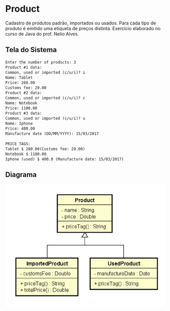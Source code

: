 # Product

Cadastro de produtos padrão, importados ou usados. Para cada tipo de produto é emitido uma etiqueta de preços distinta.
Exercício elaborado no curso de Java do prof. Nelio Alves.

## Tela do Sistema

```text
Enter the number of products: 3
Product #1 data:
Common, used or imported (c/u/i)? i
Name: Tablet
Price: 260.00
Customs fee: 20.00
Product #2 data:
Common, used or imported (c/u/i)? c
Name: Notebook
Price: 1100.00
Product #3 data:
Common, used or imported (c/u/i)? u
Name: Iphone
Price: 400.00
Manufacture date (DD/MM/YYYY): 15/03/2017

PRICE TAGS:
Tablet $ 280.00(Customs fee: 20.00)
Notebook $ 1100.00
Iphone (used) $ 400.0 (Manufacture date: 15/03/2017)
```

## Diagrama

![Texto Alternativo](product.png)